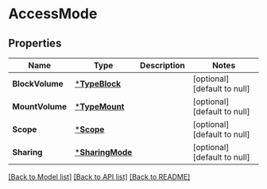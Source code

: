 # AccessMode

## Properties
Name | Type | Description | Notes
------------ | ------------- | ------------- | -------------
**BlockVolume** | [***TypeBlock**](TypeBlock.md) |  | [optional] [default to null]
**MountVolume** | [***TypeMount**](TypeMount.md) |  | [optional] [default to null]
**Scope** | [***Scope**](Scope.md) |  | [optional] [default to null]
**Sharing** | [***SharingMode**](SharingMode.md) |  | [optional] [default to null]

[[Back to Model list]](../README.md#documentation-for-models) [[Back to API list]](../README.md#documentation-for-api-endpoints) [[Back to README]](../README.md)


